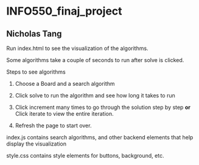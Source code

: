 # INFO550_finaj_project
## Nicholas Tang

Run index.html to see the visualization of the algorithms.

Some algorithms take a couple of seconds to run after solve is clicked.

Steps to see algorithms

1. Choose a Board and a search algorithm

2. Click solve to run the algorithm and see how long it takes to run

3. Click increment many times to go through the solution step by step **or** Click iterate to view the entire iteration.

4. Refresh the page to start over. 

index.js contains search algorithms, and other backend elements that help display the visualization

style.css contains style elements for buttons, background, etc. 
